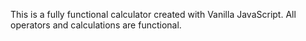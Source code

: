 This is a fully functional calculator created with Vanilla JavaScript. All operators and calculations are functional. 
